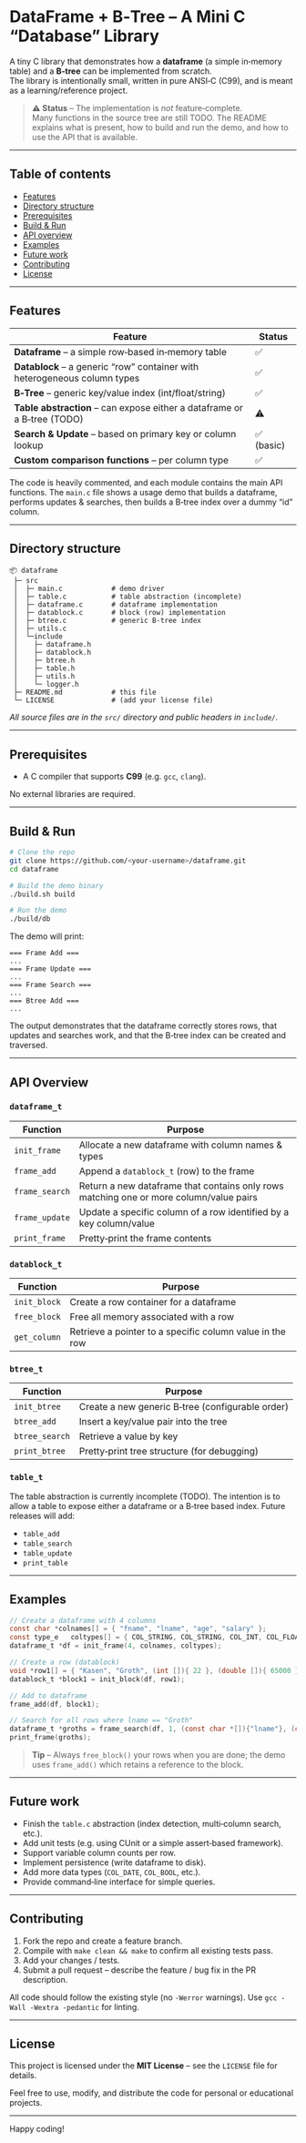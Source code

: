 # DataFrame + B‑Tree – A Mini C “Database” Library  

A tiny C library that demonstrates how a **dataframe** (a simple in‑memory table) and a **B‑tree** can be implemented from scratch.  
The library is intentionally small, written in pure ANSI‑C (C99), and is meant as a learning/reference project.  

> **⚠️ Status** – The implementation is *not* feature‑complete.  
>  Many functions in the source tree are still TODO.  The README explains what is present, how to build and run the demo, and how to use the API that is available.

---

## Table of contents  

- [Features](#features)  
- [Directory structure](#directory-structure)  
- [Prerequisites](#prerequisites)  
- [Build & Run](#build--run)  
- [API overview](#api-overview)  
- [Examples](#examples)  
- [Future work](#future-work)  
- [Contributing](#contributing)  
- [License](#license)  

---

## Features  

| Feature | Status |
|---------|--------|
| **Dataframe** – a simple row‑based in‑memory table | ✅ |
| **Datablock** – a generic “row” container with heterogeneous column types | ✅ |
| **B‑Tree** – generic key/value index (int/float/string) | ✅ |
| **Table abstraction** – can expose either a dataframe or a B‑tree (TODO) | ⚠️ |
| **Search & Update** – based on primary key or column lookup | ✅ (basic) |
| **Custom comparison functions** – per column type | ✅ |

The code is heavily commented, and each module contains the main API functions.  The `main.c` file shows a usage demo that builds a dataframe, performs updates & searches, then builds a B‑tree index over a dummy “id” column.

---

## Directory structure  

```
📦 dataframe
 ├─ src
 │  ├─ main.c            # demo driver
 │  ├─ table.c           # table abstraction (incomplete)
 │  ├─ dataframe.c       # dataframe implementation
 │  ├─ datablock.c       # block (row) implementation
 │  ├─ btree.c           # generic B‑tree index
 │  ├─ utils.c
 │  └─include
 │    ├─ dataframe.h
 │    ├─ datablock.h
 │    ├─ btree.h
 │    ├─ table.h
 │    ├─ utils.h
 │    └─ logger.h
 ├─ README.md            # this file
 └─ LICENSE              # (add your license file)
```

*All source files are in the `src/` directory and public headers in `include/`.*

---

## Prerequisites  

- A C compiler that supports **C99** (e.g. `gcc`, `clang`).  

No external libraries are required.

---

## Build & Run  

```bash
# Clone the repo
git clone https://github.com/<your-username>/dataframe.git
cd dataframe

# Build the demo binary
./build.sh build

# Run the demo
./build/db
```

The demo will print:

```
=== Frame Add ===
...
=== Frame Update ===
...
=== Frame Search ===
...
=== Btree Add ===
...
```

The output demonstrates that the dataframe correctly stores rows, that updates and searches work, and that the B‑tree index can be created and traversed.

---

## API Overview  

### `dataframe_t`

| Function | Purpose |
|----------|---------|
| `init_frame` | Allocate a new dataframe with column names & types |
| `frame_add` | Append a `datablock_t` (row) to the frame |
| `frame_search` | Return a new dataframe that contains only rows matching one or more column/value pairs |
| `frame_update` | Update a specific column of a row identified by a key column/value |
| `print_frame` | Pretty‑print the frame contents |

### `datablock_t`

| Function | Purpose |
|----------|---------|
| `init_block` | Create a row container for a dataframe |
| `free_block` | Free all memory associated with a row |
| `get_column` | Retrieve a pointer to a specific column value in the row |

### `btree_t`

| Function | Purpose |
|----------|---------|
| `init_btree` | Create a new generic B‑tree (configurable order) |
| `btree_add` | Insert a key/value pair into the tree |
| `btree_search` | Retrieve a value by key |
| `print_btree` | Pretty‑print tree structure (for debugging) |

### `table_t`

The table abstraction is currently incomplete (TODO).  The intention is to allow a table to expose either a dataframe or a B‑tree based index.  Future releases will add:

- `table_add`
- `table_search`
- `table_update`
- `print_table`

---

## Examples  

```c
// Create a dataframe with 4 columns
const char *colnames[] = { "fname", "lname", "age", "salary" };
const type_e   coltypes[] = { COL_STRING, COL_STRING, COL_INT, COL_FLOAT };
dataframe_t *df = init_frame(4, colnames, coltypes);

// Create a row (datablock)
void *row1[] = { "Kasen", "Groth", (int []){ 22 }, (double []){ 65000 } };
datablock_t *block1 = init_block(df, row1);

// Add to dataframe
frame_add(df, block1);

// Search for all rows where lname == "Groth"
dataframe_t *groths = frame_search(df, 1, (const char *[]){"lname"}, (const void *[]){"Groth"});
print_frame(groths);
```

> **Tip** – Always `free_block()` your rows when you are done; the demo uses `frame_add()` which retains a reference to the block.

---

## Future work  

- Finish the `table.c` abstraction (index detection, multi‑column search, etc.).  
- Add unit tests (e.g. using CUnit or a simple assert‑based framework).  
- Support variable column counts per row.  
- Implement persistence (write dataframe to disk).  
- Add more data types (`COL_DATE`, `COL_BOOL`, etc.).  
- Provide command‑line interface for simple queries.

---

## Contributing  

1. Fork the repo and create a feature branch.  
2. Compile with `make clean && make` to confirm all existing tests pass.  
3. Add your changes / tests.  
4. Submit a pull request – describe the feature / bug fix in the PR description.  

All code should follow the existing style (no `-Werror` warnings).  Use `gcc -Wall -Wextra -pedantic` for linting.  

---

## License  

This project is licensed under the **MIT License** – see the `LICENSE` file for details.  

Feel free to use, modify, and distribute the code for personal or educational projects.  

--- 

Happy coding!
